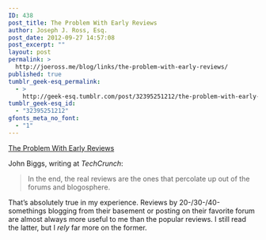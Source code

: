 ```yaml
---
ID: 438
post_title: The Problem With Early Reviews
author: Joseph J. Ross, Esq.
post_date: 2012-09-27 14:57:08
post_excerpt: ""
layout: post
permalink: >
  http://joeross.me/blog/links/the-problem-with-early-reviews/
published: true
tumblr_geek-esq_permalink:
  - >
    http://geek-esq.tumblr.com/post/32395251212/the-problem-with-early-reviews
tumblr_geek-esq_id:
  - "32395251212"
gfonts_meta_no_font:
  - "1"
---
```

<a href='http://techcrunch.com/2012/09/26/the-problem-with-early-reviews/?utm_source=feedburner&amp;utm_medium=feed&amp;utm_campaign=Feed: Techcrunch (TechCrunch)&amp;utm_content=Google Reader'>The Problem With Early Reviews</a><div class="link_description"><p>John Biggs, writing at <em>TechCrunch</em>:</p>

<blockquote>
  <p>In the end, the real reviews are the ones that percolate up out of the forums and blogosphere.</p>
</blockquote>

<p>That&#8217;s absolutely true in my experience. Reviews by 20-/30-/40-somethings blogging from their basement or posting on their favorite forum are almost always more useful to me than the popular reviews. I still read the latter, but I <em>rely</em> far more on the former.</p></div>